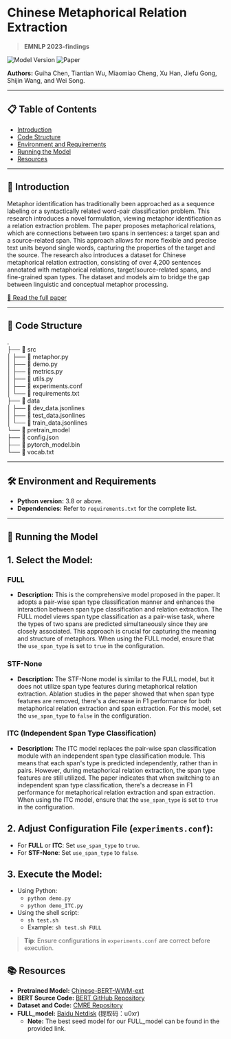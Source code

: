 # Chinese Metaphorical Relation Extraction
> **EMNLP 2023-findings**

![Model Version](https://img.shields.io/badge/Model-PyTorch-blue) ![Paper](https://img.shields.io/badge/Paper-EMNLP2023-green)

**Authors:** Guiha Chen, Tiantian Wu, Miaomiao Cheng, Xu Han, Jiefu Gong, Shijin Wang, and Wei Song.

---

## 📋 Table of Contents
- [Introduction](#anchor-introduction)
- [Code Structure](#anchor-code-structure)
- [Environment and Requirements](#anchor-environment-and-requirements)
- [Running the Model](#anchor-running-the-model)
- [Resources](#anchor-resources)



---

<a id="anchor-introduction"></a>
## 📌 Introduction

Metaphor identification has traditionally been approached as a sequence labeling or a syntactically related word-pair classification problem. This research introduces a novel formulation, viewing metaphor identification as a relation extraction problem. The paper proposes metaphorical relations, which are connections between two spans in sentences: a target span and a source-related span. This approach allows for more flexible and precise text units beyond single words, capturing the properties of the target and the source. The research also introduces a dataset for Chinese metaphorical relation extraction, consisting of over 4,200 sentences annotated with metaphorical relations, target/source-related spans, and fine-grained span types. The dataset and models aim to bridge the gap between linguistic and conceptual metaphor processing.

[📜 Read the full paper](https://openreview.net/forum?id=RO460OVpev&referrer=%5BAuthor%20Console%5D(%2Fgroup%3Fid%3DEMNLP%2F2023%2FConference%2FAuthors%23your-submissions))

---

<a id="anchor-code-structure"></a>
## 📂 Code Structure


.  
├── 📁 src  
│   ├── 📄 metaphor.py  
│   ├── 📄 demo.py  
│   ├── 📄 metrics.py  
│   ├── 📄 utils.py  
│   ├── 📄 experiments.conf  
│   └── 📄 requirements.txt  
├── 📁 data  
│   ├── 📄 dev_data.jsonlines  
│   ├── 📄 test_data.jsonlines  
│   └── 📄 train_data.jsonlines  
└── 📁 pretrain_model  
    ├── 📄 config.json  
    ├── 📄 pytorch_model.bin  
    └── 📄 vocab.txt  


---


<a id="anchor-environment-and-requirements"></a>
## 🛠 Environment and Requirements

- **Python version:** 3.8 or above.
- **Dependencies:** Refer to `requirements.txt` for the complete list.

---

<a id="anchor-running-the-model"></a>
## 🚀 Running the Model

## 1. Select the Model:

### FULL
- **Description:** This is the comprehensive model proposed in the paper. It adopts a pair-wise span type classification manner and enhances the interaction between span type classification and relation extraction. The FULL model views span type classification as a pair-wise task, where the types of two spans are predicted simultaneously since they are closely associated. This approach is crucial for capturing the meaning and structure of metaphors. When using the FULL model, ensure that the `use_span_type` is set to `true` in the configuration.
   
### STF-None
- **Description:** The STF-None model is similar to the FULL model, but it does not utilize span type features during metaphorical relation extraction. Ablation studies in the paper showed that when span type features are removed, there's a decrease in F1 performance for both metaphorical relation extraction and span extraction. For this model, set the `use_span_type` to `false` in the configuration.
   
### ITC (Independent Span Type Classification)
- **Description:** The ITC model replaces the pair-wise span classification module with an independent span type classification module. This means that each span's type is predicted independently, rather than in pairs. However, during metaphorical relation extraction, the span type features are still utilized. The paper indicates that when switching to an independent span type classification, there's a decrease in F1 performance for metaphorical relation extraction and span extraction. When using the ITC model, ensure that the `use_span_type` is set to `true` in the configuration.

## 2. Adjust Configuration File (`experiments.conf`): 
- For **FULL** or **ITC**: Set `use_span_type` to `true`.
- For **STF-None**: Set `use_span_type` to `false`.

## 3. Execute the Model: 
- Using Python: 
  - `python demo.py`
  - `python demo_ITC.py`
- Using the shell script:
  - `sh test.sh`
  - Example: `sh test.sh FULL`

> **Tip**: Ensure configurations in `experiments.conf` are correct before execution.


## 📚 Resources

- **Pretrained Model:** [Chinese-BERT-WWM-ext](https://huggingface.co/hfl/chinese-bert-wwm-ext)
- **BERT Source Code:** [BERT GitHub Repository](https://github.com/google-research/bert)
- **Dataset and Code:** [CMRE Repository](https://github.com/cnunlp/CMRE)
- **FULL_model:** [Baidu Netdisk](https://pan.baidu.com/s/1wOAMLpHiPwEkuDPkbYg4ow) (提取码：u0xr)
  - **Note:** The best seed model for our FULL_model can be found in the provided link.


